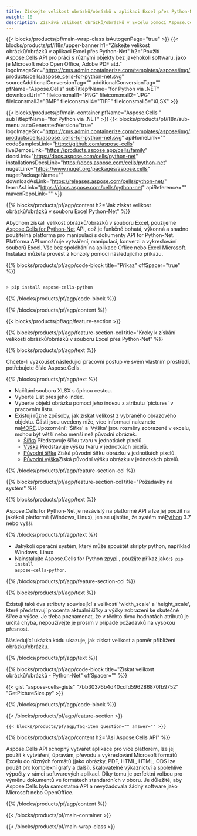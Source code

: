```yaml
---
title: Získejte velikost obrázků/obrázků v aplikaci Excel přes Python-Net
weight: 10
description: Získává velikost obrázků/obrázků v Excelu pomocí Aspose.Cells' Python-Net API bez jakéhokoli softwaru, jako je Microsoft nebo Open Office, Adobe PDF atd.
---
```

{{< blocks/products/pf/main-wrap-class isAutogenPage="true" >}}
{{< blocks/products/pf/i18n/upper-banner h1="Získejte velikost obrázků/obrázků v aplikaci Excel přes Python-Net" h2="Použití Aspose.Cells API pro práci s různými objekty bez jakéhokoli softwaru, jako je Microsoft nebo Open Office, Adobe PDF atd." logoImageSrc="https://cms.admin.containerize.com/templates/aspose/img/products/cells/aspose_cells-for-python-net.svg" sourceAdditionalConversionTag="" additionalConversionTag="" pfName="Aspose.Cells" subTitlepfName="for Python via .NET" downloadUrl="" fileiconsmall1="PNG" fileiconsmall2="JPG" fileiconsmall3="BMP" fileiconsmall4="TIFF" fileiconsmall5="XLSX" >}}

{{< blocks/products/pf/main-container pfName="Aspose.Cells " subTitlepfName="for Python via .NET" >}}
{{< blocks/products/pf/i18n/sub-menu autoGeneratedVersion="true" logoImageSrc="https://cms.admin.containerize.com/templates/aspose/img/products/cells/aspose_cells-for-python-net.svg" apiHomeLink="" codeSamplesLink="https://github.com/aspose-cells" liveDemosLink="https://products.aspose.app/cells/family" docsLink="https://docs.aspose.com/cells/python-net" installationsDocsLink="https://docs.aspose.com/cells/python-net" nugetLink="https://www.nuget.org/packages/aspose.cells" nugetPackageName="" downloadAsLink="https://releases.aspose.com/cells/python-net/" learnAsLink="https://docs.aspose.com/cells/python-net" apiReference="" mavenRepoLink="" >}}

{{% blocks/products/pf/agp/content h2="Jak získat velikost obrázků/obrázků v souboru Excel Python-Net" %}}

 Abychom získali velikost obrázků/obrázků v souboru Excel, použijeme
 [Aspose.Cells for Python-Net](https://pypi.org/project/aspose-cells-python/) 
 API, což je funkčně bohatá, výkonná a snadno použitelná platforma pro manipulaci s dokumenty API for Python-Net. Platforma API umožňuje vytváření, manipulaci, konverzi a vykreslování souborů Excel. Vše bez spoléhání na aplikace Office nebo Excel Microsoft. Instalaci můžete provést z konzoly pomocí následujícího příkazu.

{{% blocks/products/pf/agp/code-block title="Příkaz" offSpacer="true" %}}

```cs

> pip install aspose-cells-python

```

{{% /blocks/products/pf/agp/code-block %}}

{{% /blocks/products/pf/agp/content %}}

{{< blocks/products/pf/agp/feature-section >}}

{{% blocks/products/pf/agp/feature-section-col title="Kroky k získání velikosti obrázků/obrázků v souboru Excel přes Python-Net" %}}

{{% blocks/products/pf/agp/text %}}

Chcete-li vyzkoušet následující pracovní postup ve svém vlastním prostředí, potřebujete číslo Aspose.Cells.

{{% /blocks/products/pf/agp/text %}}

+ Načítání souboru XLSX s úplnou cestou.
+ Vyberte List přes jeho index.
+ Vyberte objekt obrázku pomocí jeho indexu z atributu 'pictures' v pracovním listu.
 + Existují různé způsoby, jak získat velikost z vybraného obrazového objektu. Části jsou uvedeny níže, více informací naleznete na[MORE](https://reference.aspose.com/cells/python-net/aspose.cells.drawing/picture/).Upozornění: 'Šířka' a 'Výška' jsou rozměry zobrazené v excelu, mohou být větší nebo menší než původní obrázek.
    + [Šířka](https://reference.aspose.com/cells/python-net/aspose.cells.drawing/picture/width/) Představuje šířku tvaru v jednotkách pixelů.
    + [Výška](https://reference.aspose.com/cells/python-net/aspose.cells.drawing/picture/height/) Představuje výšku tvaru v jednotkách pixelů.
    + [Původní šířka](https://reference.aspose.com/cells/python-net/aspose.cells.drawing/picture/original_width/) Získá původní šířku obrázku v jednotkách pixelů.
    + [Původní výška](https://reference.aspose.com/cells/python-net/aspose.cells.drawing/picture/original_height/)Získá původní výšku obrázku v jednotkách pixelů.
    

{{% /blocks/products/pf/agp/feature-section-col %}}

{{% blocks/products/pf/agp/feature-section-col title="Požadavky na systém" %}}

{{% blocks/products/pf/agp/text %}}

 Aspose.Cells for Python-Net je nezávislý na platformě API a lze jej použít na jakékoli platformě (Windows, Linux), jen se ujistěte, že systém má[Python](https://www.python.org/downloads/) 3.7 nebo vyšší.
 
{{% /blocks/products/pf/agp/text %}}

-  Jakýkoli operační systém, který může spouštět skripty python, například Windows, Linux
-  Nainstalujte Aspose.Cells for Python z<a href="https://pypi.org/project/aspose-cells-python/">pypi</a> , použijte příkaz jako:<code>$ pip install aspose-cells-python</code>.

{{% /blocks/products/pf/agp/feature-section-col %}}

{{% blocks/products/pf/agp/text %}}
 
Existují také dva atributy související s velikostí 'width_scale' a 'height_scale', které představují procenta aktuální šířky a výšky zobrazení ke skutečné šířce a výšce.
 Je třeba poznamenat, že v těchto dvou hodnotách atributů je určitá chyba, nepoužívejte je prosím v případě požadavků na vysokou přesnost.
 
 Následující ukázka kódu ukazuje, jak získat velikost a poměr přiblížení obrázku/obrázku.

{{% /blocks/products/pf/agp/text %}}

{{% blocks/products/pf/agp/code-block title="Získat velikost obrázků/obrázků - Python-Net" offSpacer="" %}}

{{< gist "aspose-cells-gists" "7bb30376b4d40cdfd596286870fb9752" "GetPictureSize.py" >}}

{{% /blocks/products/pf/agp/code-block %}}

{{< /blocks/products/pf/agp/feature-section >}}

    {{< blocks/products/pf/agp/faq-item question="" answer="" >}}
 

<!-- aboutfile Starts -->

{{% blocks/products/pf/agp/content h2="Asi Aspose.Cells API" %}}

Aspose.Cells API schopný vytvářet aplikace pro více platforem, lze jej použít k vytváření, úpravám, převodu a vykreslování Microsoft formátů Excelu do různých formátů (jako obrázky, PDF, HTML, HTML, ODS lze použít pro komplexní grafy a další). škálovatelné výkaznictví a spolehlivé výpočty v rámci softwarových aplikací. Díky tomu je perfektní volbou pro výměnu dokumentů ve formátech standardních v oboru. Je důležité, aby Aspose.Cells byla samostatná API a nevyžadovala žádný software jako Microsoft nebo OpenOffice.

{{% /blocks/products/pf/agp/content %}}



<!-- aboutfile Ends -->
<!--
{{< blocks/products/pf/agp/other-supported-section title="Other Supported Splitting Formats" subTitle="Using C#, One can also split large file into chunks of many other file formats including." >}}

{{< blocks/products/pf/agp/other-supported-section-item href="https://products.aspose.com/cells/net/splitter/ods/" name="ODS" description="OpenDocument Spreadsheet File" >}}
{{< blocks/products/pf/agp/other-supported-section-item href="https://products.aspose.com/cells/net/splitter/xls/" name="XLS" description="Excel Binary Format" >}}
{{< blocks/products/pf/agp/other-supported-section-item href="https://products.aspose.com/cells/net/splitter/xlsb/" name="XLSB" description="Binary Excel Workbook File" >}}
{{< blocks/products/pf/agp/other-supported-section-item href="https://products.aspose.com/cells/net/splitter/xlsm/" name="XLSM" description="Spreadsheet File" >}}

{{< /blocks/products/pf/agp/other-supported-section >}}

-->

{{< /blocks/products/pf/main-container >}}
    
{{< /blocks/products/pf/main-wrap-class >}}
